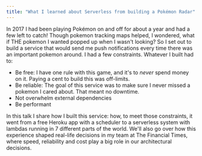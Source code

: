 ```yaml
---
title: "What I learned about Serverless from building a Pokémon Radar"
---
```


In 2017 I had been playing Pokémon on and off for about a year and had a few left to catch! Though pokemon tracking maps helped, I wondered, what if THE pokemon I wanted popped up when I wasn't looking? So I set out to build a service that would send me push notifications every time there was an important pokemon around. I had a few constraints. Whatever I built had to:

- Be free: I have one rule with this game, and it's to _never_ spend money on it. Paying a cent to build this was off-limits.
- Be reliable: The goal of this service was to make sure I never missed a pokemon I cared about. That meant no downtime.
- Not overwhelm external dependencies
- Be performant

In this talk I share how I built this service: how, to meet those constraints, it went from a free Heroku app with a scheduler to a serverless system with lambdas running in 7 different parts of the world. We'll also go over how this experience shaped real-life decisions in my team at The Financial Times, where speed, reliability and cost play a big role in our architectural decisions.